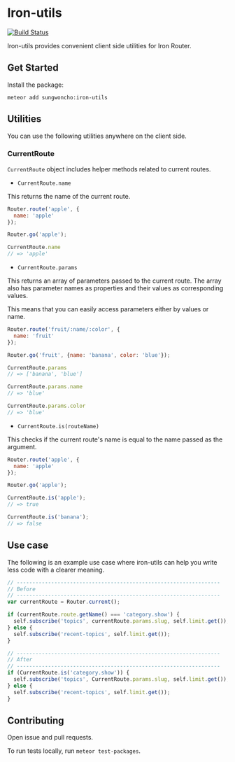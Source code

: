 # Iron-utils
[![Build Status](https://travis-ci.org/sungwoncho/iron-utils.svg?branch=master)](https://travis-ci.org/sungwoncho/iron-utils)

Iron-utils provides convenient client side utilities for Iron Router.

## Get Started

Install the package:

    meteor add sungwoncho:iron-utils


## Utilities

You can use the following utilities anywhere on the client side.

### CurrentRoute

`CurrentRoute` object includes helper methods related to current routes.

* `CurrentRoute.name`

This returns the name of the current route.

```javascript
Router.route('apple', {
  name: 'apple'
});

Router.go('apple');

CurrentRoute.name
// => 'apple'
```

* `CurrentRoute.params`

This returns an array of parameters passed to the current route.
The array also has parameter names as properties and their values as corresponding values.

This means that you can easily access parameters either by values or name.

```javascript
Router.route('fruit/:name/:color', {
  name: 'fruit'
});

Router.go('fruit', {name: 'banana', color: 'blue'});

CurrentRoute.params
// => ['banana', 'blue']

CurrentRoute.params.name
// => 'blue'

CurrentRoute.params.color
// => 'blue'
```

* `CurrentRoute.is(routeName)`

This checks if the current route's name is equal to the name passed as the argument.

```javascript
Router.route('apple', {
  name: 'apple'
});

Router.go('apple');

CurrentRoute.is('apple');
// => true

CurrentRoute.is('banana');
// => false
```

## Use case

The following is an example use case where iron-utils can help you write less code
with a clearer meaning.

```javascript
// -----------------------------------------------------------------
// Before
// -----------------------------------------------------------------
var currentRoute = Router.current();

if (currentRoute.route.getName() === 'category.show') {
  self.subscribe('topics', currentRoute.params.slug, self.limit.get());
} else {
  self.subscribe('recent-topics', self.limit.get());
}

// -----------------------------------------------------------------
// After
// -----------------------------------------------------------------
if (CurrentRoute.is('category.show')) {
  self.subscribe('topics', CurrentRoute.params.slug, self.limit.get());
} else {
  self.subscribe('recent-topics', self.limit.get());
}
```

## Contributing

Open issue and pull requests.

To run tests locally, run `meteor test-packages`.
